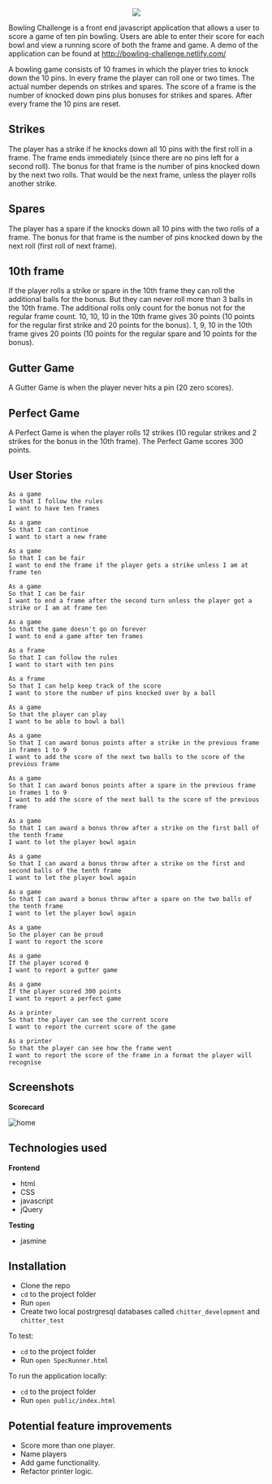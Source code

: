 <p align="center">
<img src="https://github.com/joemaidman/bowling-challenge/blob/master/screenshots/logo.png"/>
</p>

Bowling Challenge is a front end javascript application that allows a user to score a game of ten pin bowling. Users are able to enter their score for each bowl and view a running score of both the frame and game. A demo of the application can be found at http://bowling-challenge.netlify.com/

A bowling game consists of 10 frames in which the player tries to knock down the 10 pins. In every frame the player can roll one or two times. The actual number depends on strikes and spares. The score of a frame is the number of knocked down pins plus bonuses for strikes and spares. After every frame the 10 pins are reset.

## Strikes
The player has a strike if he knocks down all 10 pins with the first roll in a frame. The frame ends immediately (since there are no pins left for a second roll). The bonus for that frame is the number of pins knocked down by the next two rolls. That would be the next frame, unless the player rolls another strike.

## Spares
The player has a spare if the knocks down all 10 pins with the two rolls of a frame. The bonus for that frame is the number of pins knocked down by the next roll (first roll of next frame).

## 10th frame
If the player rolls a strike or spare in the 10th frame they can roll the additional balls for the bonus. But they can never roll more than 3 balls in the 10th frame. The additional rolls only count for the bonus not for the regular frame count. 10, 10, 10 in the 10th frame gives 30 points (10 points for the regular first strike and 20 points for the bonus). 1, 9, 10 in the 10th frame gives 20 points (10 points for the regular spare and 10 points for the bonus).

## Gutter Game
A Gutter Game is when the player never hits a pin (20 zero scores).

## Perfect Game
A Perfect Game is when the player rolls 12 strikes (10 regular strikes and 2 strikes for the bonus in the 10th frame). The Perfect Game scores 300 points.

## User Stories
```
As a game
So that I follow the rules
I want to have ten frames

As a game
So that I can continue
I want to start a new frame

As a game
So that I can be fair
I want to end the frame if the player gets a strike unless I am at frame ten

As a game
So that I can be fair
I want to end a frame after the second turn unless the player got a strike or I am at frame ten

As a game
So that the game doesn't go on forever
I want to end a game after ten frames

As a frame
So that I can follow the rules
I want to start with ten pins

As a frame
So that I can help keep track of the score
I want to store the number of pins knocked over by a ball

As a game
So that the player can play
I want to be able to bowl a ball

As a game
So that I can award bonus points after a strike in the previous frame in frames 1 to 9
I want to add the score of the next two balls to the score of the previous frame

As a game
So that I can award bonus points after a spare in the previous frame in frames 1 to 9
I want to add the score of the next ball to the score of the previous frame

As a game
So that I can award a bonus throw after a strike on the first ball of the tenth frame
I want to let the player bowl again

As a game
So that I can award a bonus throw after a strike on the first and second balls of the tenth frame
I want to let the player bowl again

As a game
So that I can award a bonus throw after a spare on the two balls of the tenth frame
I want to let the player bowl again

As a game
So the player can be proud
I want to report the score

As a game
If the player scored 0
I want to report a gutter game

As a game
If the player scored 300 points
I want to report a perfect game

As a printer
So that the player can see the current score
I want to report the current score of the game

As a printer
So that the player can see how the frame went
I want to report the score of the frame in a format the player will recognise
```

## Screenshots
**Scorecard**

![home](https://github.com/joemaidman/bowling-challenge/blob/master/screenshots/homepage.png)

## Technologies used

**Frontend**
- html
- CSS
- javascript
- jQuery

**Testing**
- jasmine

## Installation
- Clone the repo
- `cd` to the project folder
- Run `open `
- Create two local postrgresql databases called `chitter_development` and `chitter_test`

To test:
- `cd` to the project folder
- Run `open SpecRunner.html`

To run the application locally:
- `cd` to the project folder
- Run `open public/index.html`

## Potential feature improvements
* Score more than one player.
* Name players
* Add game functionality.
* Refactor printer logic.
